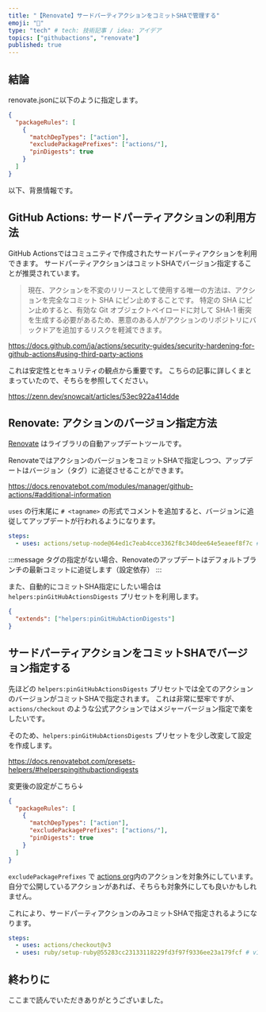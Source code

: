```yaml
---
title: "【Renovate】サードパーティアクションをコミットSHAで管理する"
emoji: "🧱"
type: "tech" # tech: 技術記事 / idea: アイデア
topics: ["githubactions", "renovate"]
published: true
---
```


## 結論

renovate.jsonに以下のように指定します。

```json:renovate.json
{
  "packageRules": [
    {
      "matchDepTypes": ["action"],
      "excludePackagePrefixes": ["actions/"],
      "pinDigests": true
    }
  ]
}
```

以下、背景情報です。

## GitHub Actions: サードパーティアクションの利用方法

GitHub Actionsではコミュニティで作成されたサードパーティアクションを利用できます。
サードパーティアクションはコミットSHAでバージョン指定することが推奨されています。

> 現在、アクションを不変のリリースとして使用する唯一の方法は、アクションを完全なコミット SHA にピン止めすることです。 特定の SHA にピン止めすると、有効な Git オブジェクトペイロードに対して SHA-1 衝突を生成する必要があるため、悪意のある人がアクションのリポジトリにバックドアを追加するリスクを軽減できます。

https://docs.github.com/ja/actions/security-guides/security-hardening-for-github-actions#using-third-party-actions

これは安定性とセキュリティの観点から重要です。
こちらの記事に詳しくまとまっていたので、そちらを参照してください。

https://zenn.dev/snowcait/articles/53ec922a414dde

## Renovate: アクションのバージョン指定方法

[Renovate](https://www.mend.io/renovate/) はライブラリの自動アップデートツールです。

RenovateではアクションのバージョンをコミットSHAで指定しつつ、アップデートはバージョン（タグ）に追従させることができます。

https://docs.renovatebot.com/modules/manager/github-actions/#additional-information

`uses` の行末尾に `# <tagname>` の形式でコメントを追加すると、バージョンに追従してアップデートが行われるようになります。

```yml:.github/workflows/workflow.yml
steps:
  - uses: actions/setup-node@64ed1c7eab4cce3362f8c340dee64e5eaeef8f7c # v3.6.0
```

:::message
タグの指定がない場合、Renovateのアップデートはデフォルトブランチの最新コミットに追従します（設定依存）
:::

また、自動的にコミットSHA指定にしたい場合は `helpers:pinGitHubActionsDigests` プリセットを利用します。

```json
{
  "extends": ["helpers:pinGitHubActionDigests"]
}
```

## サードパーティアクションをコミットSHAでバージョン指定する

先ほどの `helpers:pinGitHubActionsDigests` プリセットでは全てのアクションのバージョンがコミットSHAで指定されます。
これは非常に堅牢ですが、`actions/checkout` のような公式アクションではメジャーバージョン指定で楽をしたいです。

そのため、`helpers:pinGitHubActionsDigests` プリセットを少し改変して設定を作成します。

https://docs.renovatebot.com/presets-helpers/#helperspingithubactiondigests

変更後の設定がこちら↓

```json:renovate.json
{
  "packageRules": [
    {
      "matchDepTypes": ["action"],
      "excludePackagePrefixes": ["actions/"],
      "pinDigests": true
    }
  ]
}
```

`excludePackagePrefixes` で [actions org](https://github.com/actions)内のアクションを対象外にしています。
自分で公開しているアクションがあれば、そちらも対象外にしても良いかもしれません。

これにより、サードパーティアクションのみコミットSHAで指定されるようになります。

```yml
steps:
  - uses: actions/checkout@v3
  - uses: ruby/setup-ruby@55283cc23133118229fd3f97f9336ee23a179fcf # v1.146.0
```

## 終わりに

ここまで読んでいただきありがとうございました。

